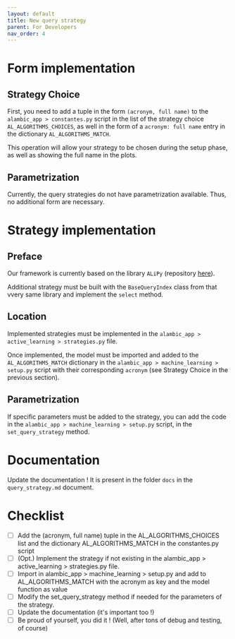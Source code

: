 ```yaml
---
layout: default 
title: New query strategy 
parent: For Developers 
nav_order: 4
---
```


# Form implementation

## Strategy Choice
First, you need to add a tuple in the form `(acronym, full name)` to the `alambic_app > constantes.py` script in the list of the strategy choice `AL_ALGORITHMS_CHOICES`, as well in the form of a `acronym: full name` entry in the dictionary `AL_ALGORITHMS_MATCH`.

This operation will allow your strategy to be chosen during the setup phase, as well as showing the full name in the plots.

## Parametrization
Currently, the query strategies do not have parametrization available. Thus, no additional form are necessary.

# Strategy implementation
## Preface
Our framework is currently based on the library `ALiPy` (repository [here](https://github.com/NUAA-AL/ALiPyhttps://github.com/NUAA-AL/ALiPy)).

Additional strategy must be built with the `BaseQueryIndex` class from that vvery same library and implement the `select` method.

## Location
Implemented strategies must be implemented in the `alambic_app > active_learning > strategies.py` file.

Once implemented, the model must be imported and added to the `AL_ALGORITHMS_MATCH` dictionary in the `alambic_app > machine_learning > setup.py` script with their corresponding `acronym` (see Strategy Choice in the previous section).

## Parametrization
If specific parameters must be added to the strategy, you can add the code in the `alambic_app > machine_learning > setup.py` script, in the `set_query_strategy` method.

# Documentation
Update the documentation ! It is present in the folder `docs` in the `query_strategy.md` document.

# Checklist
- [ ] Add the (acronym, full name) tuple in the AL_ALGORITHMS_CHOICES list and the dictionary AL_ALGORITHMS_MATCH in the constantes.py script
- [ ] (Opt.) Implement the strategy if not existing in the alambic_app > active_learning > strategies.py file.
- [ ] Import in alambic_app > machine_learning > setup.py and add to AL_ALGORITHMS_MATCH with the acronym as key and the model function as value
- [ ] Modify the set_query_strategy method if needed for the parameters of the strategy.
- [ ] Update the documentation (it's important too !)
- [ ] Be proud of yourself, you did it ! (Well, after tons of debug and testing, of course)
